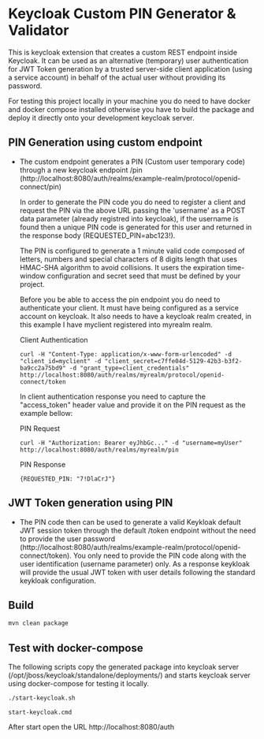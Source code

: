 # Keycloak Custom PIN Generator & Validator 

This is keycloak extension that creates a custom REST endpoint inside Keycloak. 
It can be used as an alternative (temporary) user authentication for JWT Token 
generation by a trusted server-side client application (using a service account) 
in behalf of the actual user without providing its password.

For testing this project locally in your machine you do need to have docker and 
docker compose installed otherwise you have to build the package and deploy it 
directly onto your development keycloak server.

## PIN Generation using custom endpoint
 - The custom endpoint generates a PIN (Custom user temporary code) through a new keycloak endpoint /pin (http://localhost:8080/auth/realms/example-realm/protocol/openid-connect/pin)

    In order to generate the PIN code you do need to register a client and request the PIN via the above URL passing the 'username' as a POST data parameter (already registred into keycloak), if the username is found then a unique PIN code is generated for this user and returned in the response body (REQUESTED_PIN=abc123!).

    The PIN is configured to generate a 1 minute valid code composed of letters, numbers and special characters of 8 digits length that uses HMAC-SHA algorithm to avoid collisions. It users the expiration time-window configuration and secret seed that must be defined by your
    project.

    Before you be able to access the pin endpoint you do need to authenticate your client. It must have being configured as
    a service account on keycloak. It also needs to have a keycloak realm created, in this example I have myclient registered into myrealm realm.
    
    Client Authentication
    
    `curl -H "Content-Type: application/x-www-form-urlencoded" -d "client_id=myclient" -d "client_secret=c7ffe04d-5129-42b3-b3f2-ba9cc2a75bd9" -d "grant_type=client_credentials" http://localhost:8080/auth/realms/myrealm/protocol/openid-connect/token`

    In client authentication response you need to capture the "access_token" header value and provide it on
    the PIN request as the example bellow:

    PIN Request
    
    `curl -H "Authorization: Bearer eyJhbGc..." -d "username=myUser" http://localhost:8080/auth/realms/myrealm/pin`
    
    PIN Response
    
    `{REQUESTED_PIN: "7!DlaCrJ"}`


## JWT Token generation using PIN
- The PIN code then can be used to generate a valid Keykloak default JWT session token through the default /token endpoint without the need to provide the user password (http://localhost:8080/auth/realms/example-realm/protocol/openid-connect/token). You only need to provide the PIN code along with the user identification (username parameter) only. As a response keykloak will provide the usual JWT token with user details following the standard
keykloak configuration.

## Build
```bash
mvn clean package
```

## Test with docker-compose

The following scripts copy the generated package into keycloak server (/opt/jboss/keycloak/standalone/deployments/) and starts keycloak server
using docker-compose for testing it locally.


```bash
./start-keycloak.sh
```

```Windows cmd
start-keycloak.cmd
```

After start open the URL http://localhost:8080/auth
